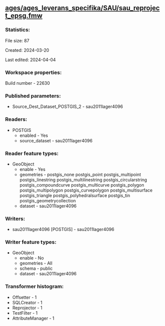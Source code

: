 ﻿## [ages/ages_leverans_specifika/SAU/sau_reproject_epsg.fmw](https://github.com/kicki58/kix_working_dir/blob/master/ages/ages_leverans_specifika/SAU/sau_reproject_epsg.fmw)

### Statistics:
File size: 87

Created: 2024-03-20

Last edited: 2024-04-04


### Workspace properties:
Build number    - 22630

### Published parameters:
*  Source_Dest_Dataset_POSTGIS_2    -   sau2011lager4096

### Readers:
*  POSTGIS
    * enabled    -  Yes
    * source_dataset    -   sau2011lager4096

### Reader feature types:
*  GeoObject
    * enable - Yes
    * geometries - postgis_none postgis_point postgis_multipoint postgis_linestring postgis_multilinestring postgis_circularstring postgis_compoundcurve postgis_multicurve postgis_polygon postgis_multipolygon postgis_curvepolygon postgis_multisurface postgis_triangle postgis_polyhedralsurface postgis_tin postgis_geometrycollection
    * dataset - sau2011lager4096


### Writers:
*  sau2011lager4096 [POSTGIS]    -   sau2011lager4096

### Writer feature types:
*  GeoObject
    * enable - No
    * geometries - All
    * schema - public
    * dataset - sau2011lager4096

### Transformer histogram:
*  Offsetter    -   1
*  SQLCreator    -   1
*  Reprojector    -   1
*  TestFilter    -   1
*  AttributeManager    -   1

